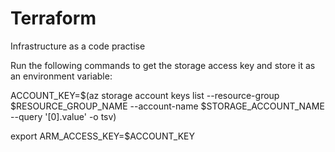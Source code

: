 # Terraform
Infrastructure as a code practise

Run the following commands to get the storage access key and store it as an environment variable:


ACCOUNT_KEY=$(az storage account keys list --resource-group $RESOURCE_GROUP_NAME --account-name $STORAGE_ACCOUNT_NAME --query '[0].value' -o tsv)


export ARM_ACCESS_KEY=$ACCOUNT_KEY
